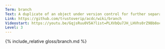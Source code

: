```yaml
---
Term: branch
Text: A duplicate of an object under version control for further separate modification
Link: https://github.com/trustoverip/acdc/wiki/branch
Videostart: https://youtu.be/GqjsRuu0V5A?list=PLXVbQu7JH_LHVhs0rZ9Bb8ocyKlPljkaG&t=01m00s
Level: 3
---
```


{% include_relative gloss/branch.md %}
